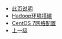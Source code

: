 * [此页说明](/study-notes/linux/)
* [Hadoop环境搭建](/study-notes/linux/hadoop)
* [CentOS 7网络配置](/study-notes/linux/ipconfig)
* [上一级](/study-notes/)